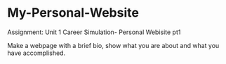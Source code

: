 # My-Personal-Website
Assignment: Unit 1 Career Simulation- Personal Webisite pt1

Make a webpage with a brief bio, show what you are about and what you have accomplished.